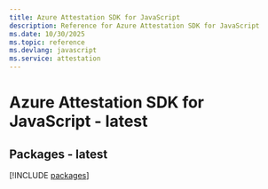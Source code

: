 ```yaml
---
title: Azure Attestation SDK for JavaScript
description: Reference for Azure Attestation SDK for JavaScript
ms.date: 10/30/2025
ms.topic: reference
ms.devlang: javascript
ms.service: attestation
---
```

# Azure Attestation SDK for JavaScript - latest
## Packages - latest
[!INCLUDE [packages](attestation-index.md)]